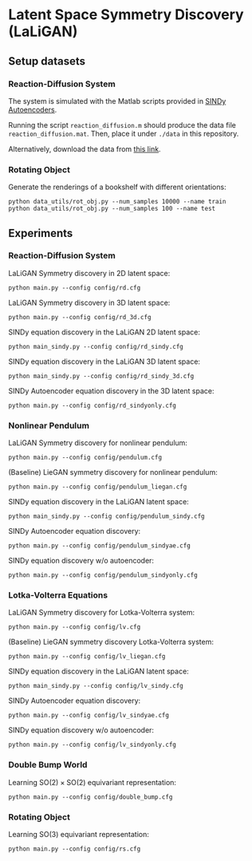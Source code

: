# Latent Space Symmetry Discovery (LaLiGAN)

## Setup datasets

### Reaction-Diffusion System
The system is simulated with the Matlab scripts provided in [SINDy Autoencoders](https://github.com/kpchamp/SindyAutoencoders/tree/master/rd_solver).

Running the script `reaction_diffusion.m` should produce the data file `reaction_diffusion.mat`. Then, place it under `./data` in this repository.

Alternatively, download the data from [this link](https://drive.google.com/file/d/1N-oV4wGCBo6TxUX8VuUhWiAlVvuUokaj/view?usp=sharing).

### Rotating Object
Generate the renderings of a bookshelf with different orientations:
```
python data_utils/rot_obj.py --num_samples 10000 --name train
python data_utils/rot_obj.py --num_samples 100 --name test
```

## Experiments

### Reaction-Diffusion System
LaLiGAN Symmetry discovery in 2D latent space:
```
python main.py --config config/rd.cfg
```
LaLiGAN Symmetry discovery in 3D latent space:
```
python main.py --config config/rd_3d.cfg
```
SINDy equation discovery in the LaLiGAN 2D latent space:
```
python main_sindy.py --config config/rd_sindy.cfg
```
SINDy equation discovery in the LaLiGAN 3D latent space:
```
python main_sindy.py --config config/rd_sindy_3d.cfg
```
SINDy Autoencoder equation discovery in the 3D latent space:
```
python main.py --config config/rd_sindyonly.cfg
```

### Nonlinear Pendulum
LaLiGAN Symmetry discovery for nonlinear pendulum:
```
python main.py --config config/pendulum.cfg
```
(Baseline) LieGAN symmetry discovery for nonlinear pendulum:
```
python main.py --config config/pendulum_liegan.cfg
```
SINDy equation discovery in the LaLiGAN latent space:
```
python main_sindy.py --config config/pendulum_sindy.cfg
```
SINDy Autoencoder equation discovery:
```
python main.py --config config/pendulum_sindyae.cfg
```
SINDy equation discovery w/o autoencoder:
```
python main.py --config config/pendulum_sindyonly.cfg
```

### Lotka-Volterra Equations
LaLiGAN Symmetry discovery for Lotka-Volterra system:
```
python main.py --config config/lv.cfg
```
(Baseline) LieGAN symmetry discovery Lotka-Volterra system:
```
python main.py --config config/lv_liegan.cfg
```
SINDy equation discovery in the LaLiGAN latent space:
```
python main_sindy.py --config config/lv_sindy.cfg
```
SINDy Autoencoder equation discovery:
```
python main.py --config config/lv_sindyae.cfg
```
SINDy equation discovery w/o autoencoder:
```
python main.py --config config/lv_sindyonly.cfg
```

### Double Bump World
Learning $\mathrm{SO}(2) \times \mathrm{SO}(2)$ equivariant representation:
```
python main.py --config config/double_bump.cfg
```

### Rotating Object
Learning $\mathrm{SO}(3)$ equivariant representation:
```
python main.py --config config/rs.cfg
```
